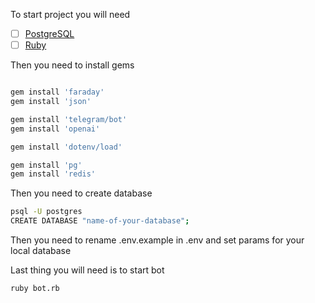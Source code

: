 To start project you will need
- [ ] [PostgreSQL](https://www.postgresql.org/download/)
- [ ] [Ruby](https://www.ruby-lang.org/en/documentation/installation/)

Then you need to install gems
```bash

gem install 'faraday'
gem install 'json'

gem install 'telegram/bot'
gem install 'openai'

gem install 'dotenv/load'

gem install 'pg'
gem install 'redis'

```

Then you need to create database
```bash
psql -U postgres
CREATE DATABASE "name-of-your-database";
```

Then you need to rename .env.example in .env and set params for your local database

Last thing you will need is to start bot

```bash
ruby bot.rb
```
